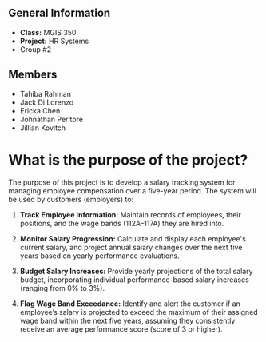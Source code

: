 ## General Information
- **Class:** MGIS 350 
- **Project:** HR Systems
- Group #2 

## Members 
- Tahiba Rahman
- Jack Di Lorenzo
- Ericka Chen
- Johnathan Peritore
- Jillian Kovitch

# What is the purpose of the project?

The purpose of this project is to develop a salary tracking system for managing employee compensation over a five-year period. The system will be used by customers (employers) to:

1) **Track Employee Information:** Maintain records of employees, their positions, and the wage bands (112A–117A) they are hired into.

2) **Monitor Salary Progression:** Calculate and display each employee's current salary, and project annual salary changes over the next five years based on yearly performance evaluations.

3) **Budget Salary Increases:** Provide yearly projections of the total salary budget, incorporating individual performance-based salary increases (ranging from 0% to 3%).

4) **Flag Wage Band Exceedance:** Identify and alert the customer if an employee’s salary is projected to exceed the maximum of their assigned wage band within the next five years, assuming they consistently receive an average performance score (score of 3 or higher).
